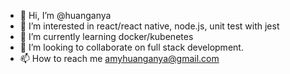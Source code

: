 - 👋 Hi, I’m @huanganya
- 👀 I’m interested in react/react native, node.js, unit test with jest
- 🌱 I’m currently learning docker/kubenetes
- 💞️ I’m looking to collaborate on full stack development.
- 📫 How to reach me amyhuanganya@gmail.com

<!---
huanganya/huanganya is a ✨ special ✨ repository because its `README.md` (this file) appears on your GitHub profile.
You can click the Preview link to take a look at your changes.
--->
